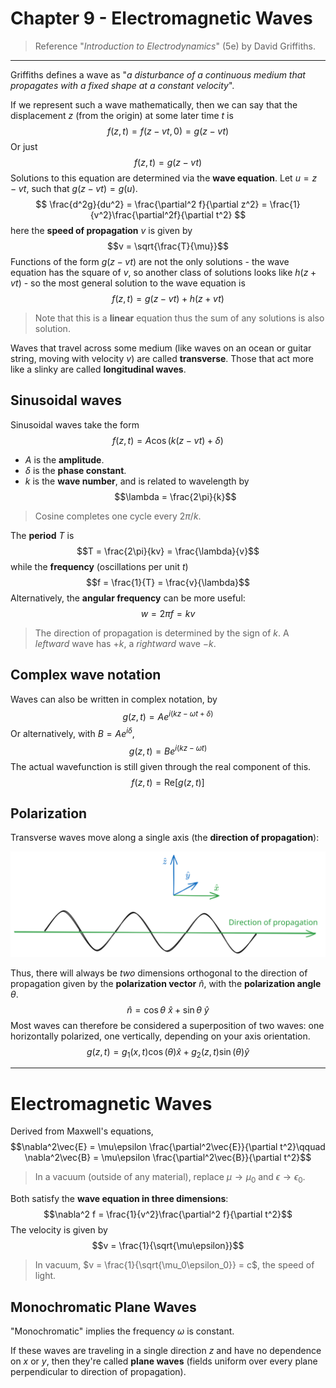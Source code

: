 # Chapter 9 - Electromagnetic Waves

> Reference "*Introduction to Electrodynamics*" (5e) by David Griffiths.

---

Griffiths defines a wave as "*a disturbance of a continuous medium that propagates with a fixed shape at a constant velocity*".

If we represent such a wave mathematically, then we can say that the displacement $z$ (from the origin) at some later time $t$ is
$$f(z,t) = f(z-vt,0) = g(z-vt)$$
Or just 
$$f(z,t) = g(z-vt)$$
Solutions to this equation are determined via the **wave equation**. Let $u=z-vt$, such that $g(z-vt)=g(u)$. 
$$
\frac{d^2g}{du^2} = \frac{\partial^2 f}{\partial z^2} = \frac{1}{v^2}\frac{\partial^2f}{\partial  t^2}
$$
here the **speed of propagation** $v$ is given by 
$$v = \sqrt{\frac{T}{\mu}}$$
Functions of the form $g(z-vt)$ are not the only solutions - the wave equation has the square of $v$, so another class of solutions looks like $h(z+vt)$ - so the most general solution to the wave equation is
$$f(z,t) = g(z-vt)+h(z+vt)$$
> Note that this is a **linear** equation thus the sum of any solutions is also solution.

Waves that travel across some medium (like waves on an ocean or guitar string, moving with velocity $v$) are called **transverse**. Those that act more like a slinky are called **longitudinal waves**. 

## Sinusoidal waves

Sinusoidal waves take the form
$$
f(z,t) = A\cos(k(z-vt)+\delta)
$$
- $A$ is the **amplitude**.
- $\delta$ is the **phase constant**.
- $k$ is the **wave number**, and is related to wavelength by
$$\lambda = \frac{2\pi}{k}$$
> Cosine completes one cycle every $2\pi/k$.

The **period** $T$ is
$$T = \frac{2\pi}{kv} = \frac{\lambda}{v}$$
while the **frequency** (oscillations per unit $t$)
$$f = \frac{1}{T} = \frac{v}{\lambda}$$
Alternatively, the **angular frequency** can be more useful:
$$w = 2\pi f = kv$$
> The direction of propagation is determined by the sign of $k$. A *leftward* wave has $+k$, a *rightward* wave $-k$. 

## Complex wave notation

Waves can also be written in complex notation, by 
$$g(z,t) = Ae^{i(kz-\omega t+\delta)}$$
Or alternatively, with $B=Ae^{i\delta}$,
$$g(z,t) = Be^{i(kz-\omega t)}$$
The actual wavefunction is still given through the real component of this.
$$f(z,t) = \text{Re}[g(z,t)]$$

## Polarization

Transverse waves move along a single axis (the **direction of propagation**):

![](images/chapter9/wave-propagation.svg)

Thus, there will always be *two* dimensions orthogonal to the direction of propagation given by the **polarization vector** $\hat{n}$, with the **polarization angle** $\theta$.
$$\hat{n} = \cos\theta\:\hat{x} + \sin\theta\:\hat{y}$$
Most waves can therefore be considered a superposition of two waves: one horizontally polarized, one vertically, depending on your axis orientation.
$$g(z,t) = g_1(x,t)\cos(\theta)\hat{x} + g_2(z,t)\sin(\theta)\hat{y}$$

---

# Electromagnetic Waves

Derived from Maxwell's equations, 
$$\nabla^2\vec{E} = \mu\epsilon \frac{\partial^2\vec{E}}{\partial t^2}\qquad \nabla^2\vec{B} =  \mu\epsilon \frac{\partial^2\vec{B}}{\partial t^2}$$
> In a vacuum (outside of any material), replace $\mu\rightarrow\mu_0$ and $\epsilon\rightarrow \epsilon_0$. 

Both satisfy the **wave equation in three dimensions**:
$$\nabla^2 f = \frac{1}{v^2}\frac{\partial^2 f}{\partial t^2}$$
The velocity is given by
$$v = \frac{1}{\sqrt{\mu\epsilon}}$$
> In vacuum, $v = \frac{1}{\sqrt{\mu_0\epsilon_0}} = c$, the speed of light.  

## Monochromatic Plane Waves

"Monochromatic" implies the frequency $\omega$ is constant. 

If these waves are traveling in a single direction $z$ and have no dependence on $x$ or $y$, then they're called **plane waves** (fields uniform over every plane perpendicular to direction of propagation). 

